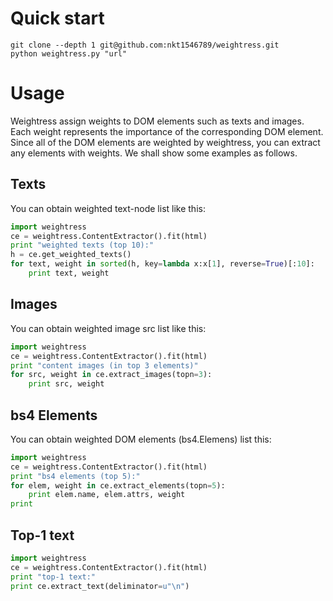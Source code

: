 # Quick start

```
git clone --depth 1 git@github.com:nkt1546789/weightress.git
python weightress.py "url"
```

# Usage
Weightress assign weights to DOM elements such as texts and images.
Each weight represents the importance of the corresponding DOM element.
Since all of the DOM elements are weighted by weightress,
you can extract any elements with weights.
We shall show some examples as follows.

## Texts
You can obtain weighted text-node list like this:

```python
import weightress
ce = weightress.ContentExtractor().fit(html)
print "weighted texts (top 10):"
h = ce.get_weighted_texts()
for text, weight in sorted(h, key=lambda x:x[1], reverse=True)[:10]:
    print text, weight
```

## Images
You can obtain weighted image src list like this:

```python
import weightress
ce = weightress.ContentExtractor().fit(html)
print "content images (in top 3 elements)"
for src, weight in ce.extract_images(topn=3):
	print src, weight
```

## bs4 Elements
You can obtain weighted DOM elements (bs4.Elemens) list this:

```python
import weightress
ce = weightress.ContentExtractor().fit(html)
print "bs4 elements (top 5):"
for elem, weight in ce.extract_elements(topn=5):
	print elem.name, elem.attrs, weight
print
```

## Top-1 text

```python
import weightress
ce = weightress.ContentExtractor().fit(html)
print "top-1 text:"
print ce.extract_text(deliminator=u"\n")
```
